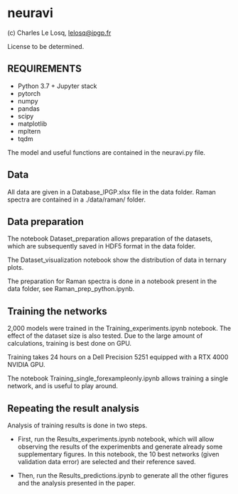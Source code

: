 # neuravi

(c) Charles Le Losq, lelosq@ipgp.fr

License to be determined.

## REQUIREMENTS

- Python 3.7 + Jupyter stack
- pytorch
- numpy
- pandas
- scipy
- matplotlib
- mpltern
- tqdm

The model and useful functions are contained in the neuravi.py file.

## Data

All data are given in a Database_IPGP.xlsx file in the data folder. Raman spectra are contained in a ./data/raman/ folder.

## Data preparation

The notebook Dataset_preparation allows preparation of the datasets, which are subsequently saved in HDF5 format in the data folder.

The Dataset_visualization notebook show the distribution of data in ternary plots.

The preparation for Raman spectra is done in a notebook present in the data folder, see Raman_prep_python.ipynb.

## Training the networks

2,000 models were trained in the Training_experiments.ipynb notebook. The effect of the dataset size is also tested. Due to the large amount of calculations, training is best done on GPU.

Training takes 24 hours on a Dell Precision 5251 equipped with a RTX 4000 NVIDIA GPU.

The notebook Training_single_forexampleonly.ipynb allows training a single network, and is useful to play around.

## Repeating the result analysis

Analysis of training results is done in two steps.

- First, run the Results_experiments.ipynb notebook, which will allow observing the results of the experimenbts and generate already some supplementary figures. In this notebook, the 10 best networks (given validation data error) are selected and their reference saved.

- Then, run the Results_predictions.ipynb to generate all the other figures and the analysis presented in the paper.

